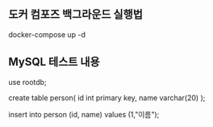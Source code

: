 ## 도커 컴포즈 백그라운드 실행법
docker-compose up -d


## MySQL 테스트 내용
use rootdb;

create table person(
id int primary key,
name varchar(20)
);

insert into person (id, name) values (1,"이름");